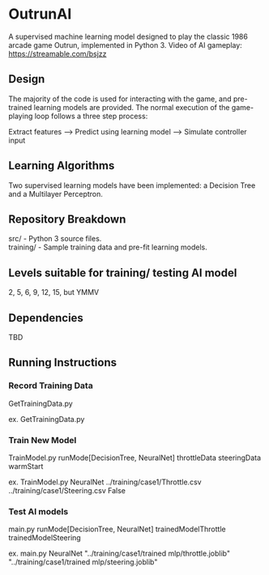 # OutrunAI
A supervised machine learning model designed to play the classic 1986 arcade game Outrun, implemented in Python 3.
Video of AI gameplay: https://streamable.com/bsjzz

## Design
The majority of the code is used for interacting with the game, and pre-trained learning models are provided. The normal execution of the game-playing loop follows a three step process:

Extract features --> Predict using learning model --> Simulate controller input

## Learning Algorithms
Two supervised learning models have been implemented: a Decision Tree and a Multilayer Perceptron.

## Repository Breakdown
src/ - Python 3 source files.  
training/ - Sample training data and pre-fit learning models.

## Levels suitable for training/ testing AI model
2, 5, 6, 9, 12, 15, but YMMV

## Dependencies
TBD

## Running Instructions

### Record Training Data
GetTrainingData.py

ex. GetTrainingData.py

### Train New Model
TrainModel.py runMode[DecisionTree, NeuralNet] throttleData steeringData warmStart

ex. TrainModel.py NeuralNet ../training/case1/Throttle.csv ../training/case1/Steering.csv False

### Test AI models
main.py runMode[DecisionTree, NeuralNet] trainedModelThrottle trainedModelSteering

ex. main.py NeuralNet "../training/case1/trained mlp/throttle.joblib" "../training/case1/trained mlp/steering.joblib"
